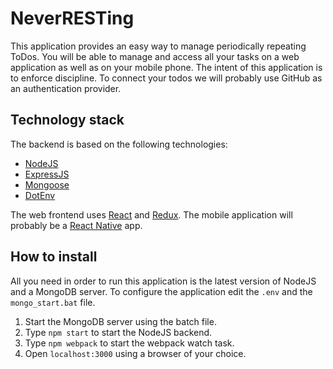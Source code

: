 # NeverRESTing
This application provides an easy way to manage periodically repeating ToDos.
You will be able to manage and access all your tasks on a web application as well as on your mobile phone.
The intent of this application is to enforce discipline. To connect your todos we will probably use
GitHub as an authentication provider.

## Technology stack
The backend is based on the following technologies:

* [NodeJS](https://nodejs.org/)
* [ExpressJS](http://expressjs.com/)
* [Mongoose](http://mongoosejs.com/)
* [DotEnv](https://github.com/bkeepers/dotenv)

The web frontend uses [React](https://facebook.github.io/react/) and [Redux](http://redux.js.org/).
The mobile application will probably be a [React Native](https://facebook.github.io/react-native/) app.

## How to install
All you need in order to run this application is the latest version of NodeJS and a MongoDB server.
To configure the application edit the `.env` and the `mongo_start.bat` file.

1. Start the MongoDB server using the batch file.
2. Type `npm start` to start the NodeJS backend.
3. Type `npm webpack` to start the webpack watch task.
4. Open `localhost:3000` using a browser of your choice.